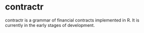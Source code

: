 
<!-- README.md is generated from README.Rmd. Please edit that file -->

# contractr

contractr is a grammar of financial contracts implemented in R. It is
currently in the early stages of development.
